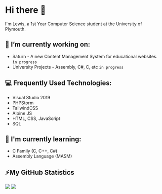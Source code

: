 # Hi there 👋

I'm Lewis, a 1st Year Computer Science student at the University of Plymouth.

## 🔭 I’m currently working on:

* Saturn - A new Content Management System for educational websites. `in progress`
* University Projects - Assembly, C#, C, etc `in progress`

## 💻 Frequently Used Technologies:

* Visual Studio 2019
* PHPStorm
* TailwindCSS
* Alpine JS
* HTML, CSS, JavaScript
* SQL

## 🌱 I'm currently learning:

* C Family (C, C++, C#)
* Assembly Language (MASM)

## ⚡My GitHub Statistics
<!-- Stats -->
<!-- Credit to https://github.com/anuraghazra/github-readme-stats -->
<div>
    <img align="left" src="https://github-readme-stats.vercel.app/api?username=lewmilburn&count_private=true" />
    <img align="left" src="https://github-readme-stats.vercel.app/api/top-langs/?username=lewmilburn" />
</div>

